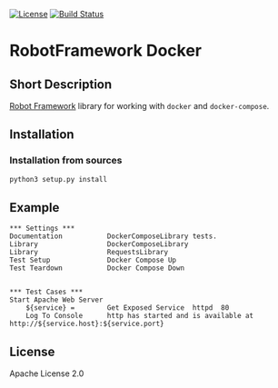 [![License](https://img.shields.io/badge/License-Apache%202.0-blue.svg)](https://opensource.org/licenses/Apache-2.0)
[![Build Status](https://travis-ci.com/vogoltsov/robotframework-docker.svg?branch=master)](https://travis-ci.com/vogoltsov/robotframework-docker)

# RobotFramework Docker
## Short Description
[Robot Framework](https://robotframework.org/) library for working with `docker` and `docker-compose`.

## Installation
### Installation from sources
```bash
python3 setup.py install
```

## Example
```robotframework
*** Settings ***
Documentation           DockerComposeLibrary tests.
Library                 DockerComposeLibrary
Library                 RequestsLibrary
Test Setup              Docker Compose Up
Test Teardown           Docker Compose Down


*** Test Cases ***
Start Apache Web Server
    ${service} =        Get Exposed Service  httpd  80
    Log To Console      http has started and is available at http://${service.host}:${service.port}
```

## License
Apache License 2.0